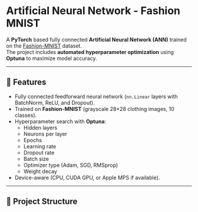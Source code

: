 # Artificial Neural Network - Fashion MNIST

A **PyTorch** based fully connected **Artificial Neural Network (ANN)** trained on the [Fashion-MNIST](https://github.com/zalandoresearch/fashion-mnist) dataset.  
The project includes **automated hyperparameter optimization** using **Optuna** to maximize model accuracy.

---

## 📌 Features
- Fully connected feedforward neural network (`nn.Linear` layers with BatchNorm, ReLU, and Dropout).
- Trained on **Fashion-MNIST** (grayscale 28×28 clothing images, 10 classes).
- Hyperparameter search with **Optuna**:
  - Hidden layers
  - Neurons per layer
  - Epochs
  - Learning rate
  - Dropout rate
  - Batch size
  - Optimizer type (Adam, SGD, RMSprop)
  - Weight decay
- Device-aware (CPU, CUDA GPU, or Apple MPS if available).

---

## 📂 Project Structure
